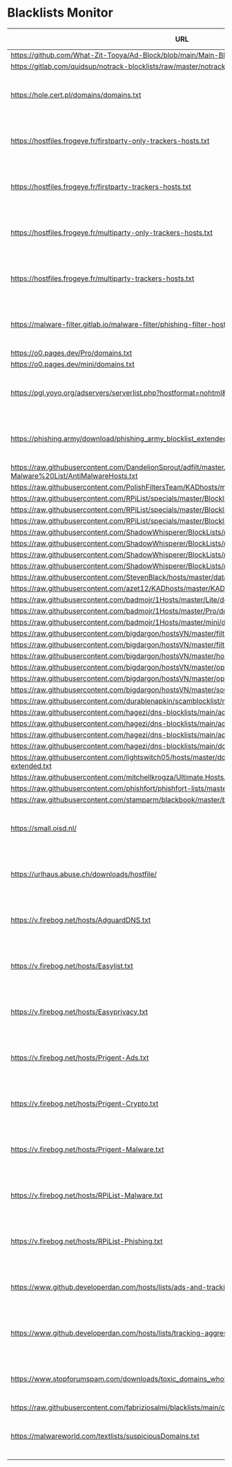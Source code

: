 # Blacklists Monitor

| URL | Last Modified |
| --- | ------------- |
| https://github.com/What-Zit-Tooya/Ad-Block/blob/main/Main-Blocklist/Ad-Block-HOSTS.txt | N/A |
| https://gitlab.com/quidsup/notrack-blocklists/raw/master/notrack-blocklist.txt | N/A |
| https://hole.cert.pl/domains/domains.txt | Wed, 13 Sep 2023 00:10:05 GMT |
| https://hostfiles.frogeye.fr/firstparty-only-trackers-hosts.txt | Tue, 12 Sep 2023 22:15:14 GMT |
| https://hostfiles.frogeye.fr/firstparty-trackers-hosts.txt | Tue, 12 Sep 2023 22:15:08 GMT |
| https://hostfiles.frogeye.fr/multiparty-only-trackers-hosts.txt | Tue, 12 Sep 2023 22:15:48 GMT |
| https://hostfiles.frogeye.fr/multiparty-trackers-hosts.txt | Tue, 12 Sep 2023 22:15:42 GMT |
| https://malware-filter.gitlab.io/malware-filter/phishing-filter-hosts.txt | Tue, 12 Sep 2023 12:30:30 GMT |
| https://o0.pages.dev/Pro/domains.txt | N/A |
| https://o0.pages.dev/mini/domains.txt | N/A |
| https://pgl.yoyo.org/adservers/serverlist.php?hostformat=nohtml&showintro=0&mimetype=plaintext | Tue, 05 Sep 2023 09:15:50 GMT |
| https://phishing.army/download/phishing_army_blocklist_extended.txt | Tue, 12 Sep 2023 16:48:50 GMT |
| https://raw.githubusercontent.com/DandelionSprout/adfilt/master/Alternate%20versions%20Anti-Malware%20List/AntiMalwareHosts.txt | N/A |
| https://raw.githubusercontent.com/PolishFiltersTeam/KADhosts/master/KADhosts.txt | N/A |
| https://raw.githubusercontent.com/RPiList/specials/master/Blocklisten/Phishing-Angriffe | N/A |
| https://raw.githubusercontent.com/RPiList/specials/master/Blocklisten/easylist | N/A |
| https://raw.githubusercontent.com/RPiList/specials/master/Blocklisten/malware | N/A |
| https://raw.githubusercontent.com/ShadowWhisperer/BlockLists/master/Lists/Ads | N/A |
| https://raw.githubusercontent.com/ShadowWhisperer/BlockLists/master/Lists/Malware | N/A |
| https://raw.githubusercontent.com/ShadowWhisperer/BlockLists/master/Lists/Scam | N/A |
| https://raw.githubusercontent.com/ShadowWhisperer/BlockLists/master/Lists/Tracking | N/A |
| https://raw.githubusercontent.com/StevenBlack/hosts/master/data/StevenBlack/hosts | N/A |
| https://raw.githubusercontent.com/azet12/KADhosts/master/KADhosts.txt | N/A |
| https://raw.githubusercontent.com/badmojr/1Hosts/master/Lite/domains.txt | N/A |
| https://raw.githubusercontent.com/badmojr/1Hosts/master/Pro/domains.txt | N/A |
| https://raw.githubusercontent.com/badmojr/1Hosts/master/mini/domains.txt | N/A |
| https://raw.githubusercontent.com/bigdargon/hostsVN/master/filters/adservers-all.txt | N/A |
| https://raw.githubusercontent.com/bigdargon/hostsVN/master/filters/adservers.txt | N/A |
| https://raw.githubusercontent.com/bigdargon/hostsVN/master/hosts | N/A |
| https://raw.githubusercontent.com/bigdargon/hostsVN/master/option/domain.txt | N/A |
| https://raw.githubusercontent.com/bigdargon/hostsVN/master/option/hosts-iOS | N/A |
| https://raw.githubusercontent.com/bigdargon/hostsVN/master/source/hosts.txt | N/A |
| https://raw.githubusercontent.com/durablenapkin/scamblocklist/master/hosts.txt | N/A |
| https://raw.githubusercontent.com/hagezi/dns-blocklists/main/adblock/anti.piracy.txt | N/A |
| https://raw.githubusercontent.com/hagezi/dns-blocklists/main/adblock/fake.txt | N/A |
| https://raw.githubusercontent.com/hagezi/dns-blocklists/main/adblock/gambling.txt | N/A |
| https://raw.githubusercontent.com/hagezi/dns-blocklists/main/domains/ultimate.txt | N/A |
| https://raw.githubusercontent.com/lightswitch05/hosts/master/docs/lists/tracking-aggressive-extended.txt | N/A |
| https://raw.githubusercontent.com/mitchellkrogza/Ultimate.Hosts.Blacklist/master/domains/domains2.list | N/A |
| https://raw.githubusercontent.com/phishfort/phishfort-lists/master/blacklists/domains.json | N/A |
| https://raw.githubusercontent.com/stamparm/blackbook/master/blackbook.txt | N/A |
| https://small.oisd.nl/ | Tue, 12 Sep 2023 20:05:49 GMT |
| https://urlhaus.abuse.ch/downloads/hostfile/ | Wed, 13 Sep 2023 00:05:03 GMT |
| https://v.firebog.net/hosts/AdguardDNS.txt | Mon, 11 Sep 2023 13:35:10 GMT |
| https://v.firebog.net/hosts/Easylist.txt | Mon, 11 Sep 2023 13:31:00 GMT |
| https://v.firebog.net/hosts/Easyprivacy.txt | Mon, 11 Sep 2023 13:31:01 GMT |
| https://v.firebog.net/hosts/Prigent-Ads.txt | Sun, 10 Sep 2023 19:21:28 GMT |
| https://v.firebog.net/hosts/Prigent-Crypto.txt | Sun, 10 Sep 2023 19:21:28 GMT |
| https://v.firebog.net/hosts/Prigent-Malware.txt | Sun, 10 Sep 2023 19:21:28 GMT |
| https://v.firebog.net/hosts/RPiList-Malware.txt | Mon, 11 Sep 2023 14:00:04 GMT |
| https://v.firebog.net/hosts/RPiList-Phishing.txt | Sun, 10 Sep 2023 19:21:28 GMT |
| https://www.github.developerdan.com/hosts/lists/ads-and-tracking-extended.txt | Tue, 12 Sep 2023 01:06:01 GMT |
| https://www.github.developerdan.com/hosts/lists/tracking-aggressive-extended.txt | Tue, 12 Sep 2023 01:06:01 GMT |
| https://www.stopforumspam.com/downloads/toxic_domains_whole.txt | Wed, 13 Sep 2023 00:00:04 GMT |
| https://raw.githubusercontent.com/fabriziosalmi/blacklists/main/custom/streaming.txt | N/A |
| https://malwareworld.com/textlists/suspiciousDomains.txt | Tue, 12 Sep 2023 22:24:36 GMT |
